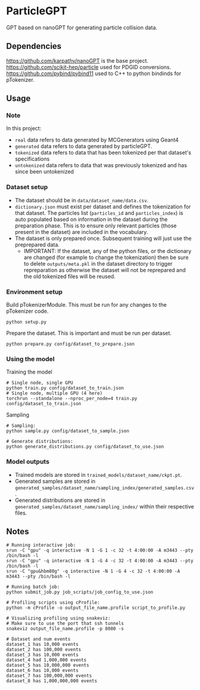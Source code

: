 # ParticleGPT #

GPT based on nanoGPT for generating particle collision data.

## Dependencies ##

https://github.com/karpathy/nanoGPT is the base project.
https://github.com/scikit-hep/particle used for PDGID conversions.
https://github.com/pybind/pybind11 used to C++ to python bindinds for pTokenizer.

## Usage ##

### Note ###

In this project:
- `real` data refers to data generated by MCGenerators using Geant4
- `generated` data refers to data generated by particleGPT.
- `tokenized` data refers to data that has been tokenized per that dataset's specifications
- `untokenized` data refers to data that was previously tokenized and has since been untokenized

### Dataset setup ###

- The dataset should be in `data/dataset_name/data.csv`.
- `dictionary.json` must exist per dataset and defines the tokenization for that dataset. The particles list (`particles_id` and `particles_index`) is auto populated based on information in the dataset during the preparation phase. This is to ensure only relevant particles (those present in the dataset) are included in the vocabulary.
- The dataset is only prepared once. Subsequent training will just use the preprepared data.
    - IMPORTANT: If the dataset, any of the python files, or the dictionary are changed (for example to change the tokenization) then be sure to delete `outputs/meta.pkl` in the dataset directory to trigger repreparation as otherwise the dataset will not be reprepared and the old tokenized files will be reused.

### Environment setup ###

Build pTokenizerModule. This must be run for any changes to the pTokenizer code.
```shell
python setup.py
```

Prepare the dataset. This is important and must be run per dataset.
```shell
python prepare.py config/dataset_to_prepare.json
```

### Using the model ###

Training the model
```shell
# Single node, single GPU
python train.py config/dataset_to_train.json
# Single node, multiple GPU (4 here)
torchrun --standalone --nproc_per_node=4 train.py config/dataset_to_train.json 
```

Sampling
```shell
# Sampling:
python sample.py config/dataset_to_sample.json

# Generate distributions:
python generate_distributions.py config/dataset_to_use.json
```

### Model outputs ###

- Trained models are stored in `trained_models/dataset_name/ckpt.pt`.
- Generated samples are stored in `generated_samples/dataset_name/sampling_index/generated_samples.csv`.
- Generated distributions are stored in `generated_samples/dataset_name/sampling_index/` within their respective files.

## Notes ##

```shell
# Running interactive job:
srun -C "gpu" -q interactive -N 1 -G 1 -c 32 -t 4:00:00 -A m3443 --pty /bin/bash -l
srun -C "gpu" -q interactive -N 1 -G 4 -c 32 -t 4:00:00 -A m3443 --pty /bin/bash -l
srun -C "gpu&hbm80g" -q interactive -N 1 -G 4 -c 32 -t 4:00:00 -A m3443 --pty /bin/bash -l

# Running batch job:
python submit_job.py job_scripts/job_config_to_use.json

# Profiling scripts using cProfile:
python -m cProfile -o output_file_name.profile script_to_profile.py

# Visualizing profiling using snakeviz:
# Make sure to use the port that ssh tunnels
snakeviz output_file_name.profile -p 8080 -s
```

```shell
# Dataset and num events
dataset_1 has 10,000 events
dataset_2 has 100,000 events
dataset_3 has 10,000 events
dataset_4 had 1,000,000 events
dataset_5 has 10,000,000 events
dataset_6 has 10,000 events
dataset_7 has 100,000,000 events
dataset_8 has 1,000,000,000 events
```